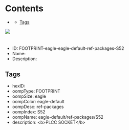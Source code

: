 



Contents
========

* [](#)
	* [Tags](#tags)
  
![][im]
# 

- ID: FOOTPRINT-eagle-eagle-default-ref-packages-S52
- Name: 
- Description: 

## Tags

- hexID: 
- oompType: FOOTPRINT
- oompSize: eagle
- oompColor: eagle-default
- oompDesc: ref-packages
- oompIndex: S52
- oompName: eagle-default/ref-packages/S52
- description: &lt;b&gt;PLCC SOCKET&lt;/b&gt;



[im]: image.png
